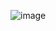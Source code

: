 ![image](https://github.com/SANAT-01/Login-Page-CSS/assets/94187960/d0f43d4a-8dfb-4c6e-89cb-af3530cf1ff2)
